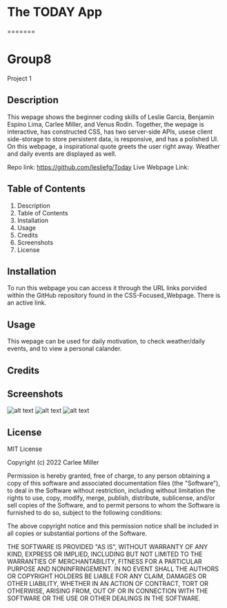 # The TODAY App


=======
# Group8
Project 1

## Description 
This wepage shows the beginner coding skills of Leslie Garcia, Benjamin Espino Lima, Carlee Miller, and Venus Rodin. Together, the wepage is interactive, has constructed CSS, has two server-side APIs, usese client side-storage to store persistent data, is responsive, and has a polished UI. On this webpage, a inspirational quote greets the user right away. Weather and daily events are displayed as well. 

Repo link: https://github.com/lesliefg/Today
Live Webpage Link: 

## Table of Contents
1. Description
2. Table of Contents
3. Installation 
4. Usage
5. Credits 
6. Screenshots
7. License 

## Installation 
To run this webpage you can access it through the URL links porvided within the GitHub repository found in the CSS-Focused_Webpage. There is an active link.

## Usage 
This wepage can be used for daily motivation, to check weather/daily events, and to view a personal calander. 

## Credits 

## Screenshots
![alt text](/assets/Screenshots/quotes-and-weather.gif)
![alt text](/assets/Screenshots/event-list.gif)
![alt text](/assets/Screenshots/add-event.gif)

## License 
MIT License

Copyright (c) 2022 Carlee Miller

Permission is hereby granted, free of charge, to any person obtaining a copy
of this software and associated documentation files (the "Software"), to deal
in the Software without restriction, including without limitation the rights
to use, copy, modify, merge, publish, distribute, sublicense, and/or sell
copies of the Software, and to permit persons to whom the Software is
furnished to do so, subject to the following conditions:

The above copyright notice and this permission notice shall be included in all
copies or substantial portions of the Software.

THE SOFTWARE IS PROVIDED "AS IS", WITHOUT WARRANTY OF ANY KIND, EXPRESS OR
IMPLIED, INCLUDING BUT NOT LIMITED TO THE WARRANTIES OF MERCHANTABILITY,
FITNESS FOR A PARTICULAR PURPOSE AND NONINFRINGEMENT. IN NO EVENT SHALL THE
AUTHORS OR COPYRIGHT HOLDERS BE LIABLE FOR ANY CLAIM, DAMAGES OR OTHER
LIABILITY, WHETHER IN AN ACTION OF CONTRACT, TORT OR OTHERWISE, ARISING FROM,
OUT OF OR IN CONNECTION WITH THE SOFTWARE OR THE USE OR OTHER DEALINGS IN THE
SOFTWARE.
